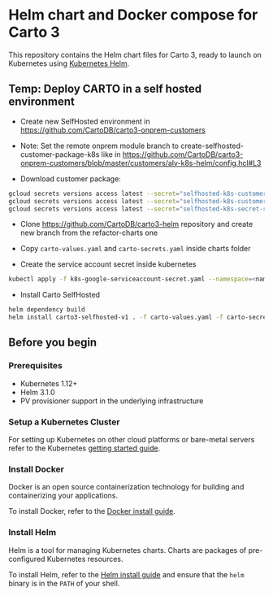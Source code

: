 # Helm chart and Docker compose for Carto 3

This repository contains the Helm chart files for Carto 3, ready to launch on Kubernetes using [Kubernetes Helm](https://github.com/helm/helm).

## Temp: Deploy CARTO in a self hosted environment

- Create new SelfHosted environment in https://github.com/CartoDB/carto3-onprem-customers

* Note: Set the remote onprem module branch to create-selfhosted-customer-package-k8s like in https://github.com/CartoDB/carto3-onprem-customers/blob/master/customers/alv-k8s-helm/config.hcl#L3

- Download customer package:
```bash
gcloud secrets versions access latest --secret="selfhosted-k8s-customer-package" --project="carto-tnt-onp-$ONPREM_ID" > carto-values.yaml
gcloud secrets versions access latest --secret="selfhosted-k8s-customer-package-secrets" --project="carto-tnt-onp-$ONPREM_ID" > carto-secrets.yaml
gcloud secrets versions access latest --secret="selfhosted-k8s-secret-sa-key" --project="carto-tnt-onp-$ONPREM_ID" > k8s-google-serviceaccount-secret.yaml
```
- Clone https://github.com/CartoDB/carto3-helm repository and create new branch from the refactor-charts one

- Copy `carto-values.yaml` and `carto-secrets.yaml` inside charts folder

- Create the service account secret inside kubernetes
```bash
kubectl apply -f k8s-google-serviceaccount-secret.yaml --namespace=<namespace>
```
- Install Carto SelfHosted
```bash
helm dependency build
helm install carto3-selfhosted-v1 . -f carto-values.yaml -f carto-secrets.yaml
```


## Before you begin

### Prerequisites

- Kubernetes 1.12+
- Helm 3.1.0
- PV provisioner support in the underlying infrastructure

### Setup a Kubernetes Cluster

For setting up Kubernetes on other cloud platforms or bare-metal servers refer to the Kubernetes [getting started guide](http://kubernetes.io/docs/getting-started-guides/).

### Install Docker

Docker is an open source containerization technology for building and containerizing your applications.

To install Docker, refer to the [Docker install guide](https://docs.docker.com/engine/install/).

### Install Helm

Helm is a tool for managing Kubernetes charts. Charts are packages of pre-configured Kubernetes resources.

To install Helm, refer to the [Helm install guide](https://github.com/helm/helm#install) and ensure that the `helm` binary is in the `PATH` of your shell.

